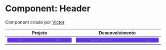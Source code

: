 # Component: Header

Component criado por [Victor](https://github.com/Vict0rCosta)

|  Projeto | Desenvolvimento |
|----------|-----------------|
| ![imagem projeto](https://github.com/desafiosdev/frontend/blob/main/components/navbar/images/pedido.png?raw=true) | ![imagem projeto](https://github.com/desafiosdev/frontend/blob/main/components/navbar/images/screenshot.png?raw=true) |

